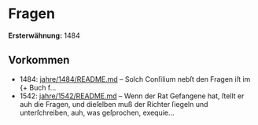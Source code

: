 # Fragen

**Ersterwähnung:** 1484

## Vorkommen
- 1484: [jahre/1484/README.md](../jahre/1484/README.md) – Solch Conſilium nebſt den Fragen
iſt im {+ Buch f...
- 1542: [jahre/1542/README.md](../jahre/1542/README.md) – Wenn der Rat Gefangene hat, ſtellt er auh die Fragen,
und dieſelben muß der Richter ſiegeln und unterſchreiben,
auh, was geſprochen, exequie...
